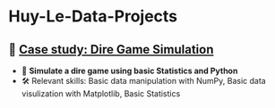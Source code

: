 # Huy-Le-Data-Projects

## 🔹 [Case study: Dire Game Simulation](Project-1/README.md)
- 🔗 **Simulate a dire game using basic Statistics and Python**
- 🛠️ Relevant skills:
Basic data manipulation with NumPy,
Basic data visulization with Matplotlib,
Basic Statistics
